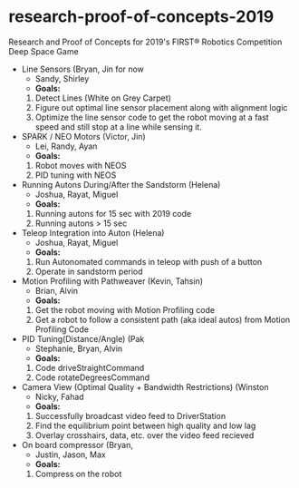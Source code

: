 # research-proof-of-concepts-2019
Research and Proof of Concepts for 2019's FIRST® Robotics Competition Deep Space Game
- Line Sensors (Bryan, Jin for now
	- Sandy, Shirley
	- **Goals:**
	1. Detect Lines (White on Grey Carpet)
	2. Figure out optimal line sensor placement along with alignment logic
	3. Optimize the line sensor code to get the robot moving at a fast speed and still stop at a line while sensing it.
- SPARK / NEO Motors (Victor, Jin)
	- Lei, Randy, Ayan
	- **Goals:**
	1. Robot moves with NEOS
	2. PID tuning with NEOS
- Running Autons During/After the Sandstorm (Helena)
	- Joshua, Rayat, Miguel
	- **Goals:**
	1. Running autons for 15 sec with 2019 code
	2. Running autons > 15 sec
- Teleop Integration into Auton (Helena)
	- Joshua, Rayat, Miguel
	- **Goals:**
	1. Run Autonomated commands in teleop with push of a button
	2. Operate in sandstorm period
- Motion Profiling with Pathweaver (Kevin, Tahsin)
	- Brian, Alvin
	- **Goals:**
	1. Get the robot moving with Motion Profiling code
	2. Get a robot to follow a consistent path (aka ideal autos) from Motion Profiling Code
- PID Tuning(Distance/Angle) (Pak
	- Stephanie, Bryan, Alvin
	- **Goals:**
	1. Code driveStraightCommand
	2. Code rotateDegreesCommand
- Camera View (Optimal Quality + Bandwidth Restrictions) (Winston
	- Nicky, Fahad
	- **Goals:**
	1. Successfully broadcast video feed to DriverStation
	2. Find the equilibrium point between high quality and low lag
	3. Overlay crosshairs, data, etc. over the video feed recieved
- On board compressor (Bryan,
	- Justin, Jason, Max
	- **Goals:**
	1. Compress on the robot
